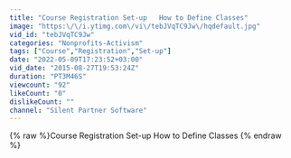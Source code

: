 ```yaml
---
title: "Course Registration Set-up   How to Define Classes"
image: "https:\/\/i.ytimg.com\/vi\/tebJVqTC9Jw\/hqdefault.jpg"
vid_id: "tebJVqTC9Jw"
categories: "Nonprofits-Activism"
tags: ["Course","Registration","Set-up"]
date: "2022-05-09T17:23:52+03:00"
vid_date: "2015-08-27T19:53:24Z"
duration: "PT3M46S"
viewcount: "92"
likeCount: "0"
dislikeCount: ""
channel: "Silent Partner Software"
---
```

{% raw %}Course Registration Set-up   How to Define Classes {% endraw %}
